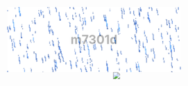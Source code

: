 <div style="position: relative; display: inline-block; text-align: center; width: 400px; height: 150px;">
  <h1 style="margin: 0; line-height: 150px; position: relative; z-index: 1; color: #000;">
    m7301d
  </h1>
  <img src="rain-10807_256.gif" 
       style="position: absolute; top: 0; left: 0; width: 100%; height: 100%; opacity: 0.7; z-index: 2; pointer-events: none;">
</div>
<div align="center">
  <img src="https://readme-typing-svg.herokuapp.com/?lines=Howdy;Welcome+to+my+profile!;Have+a+look+around!&font=Fira%20Code&color=%23FFFF00&center=true&width=280&height=50">
</div>
